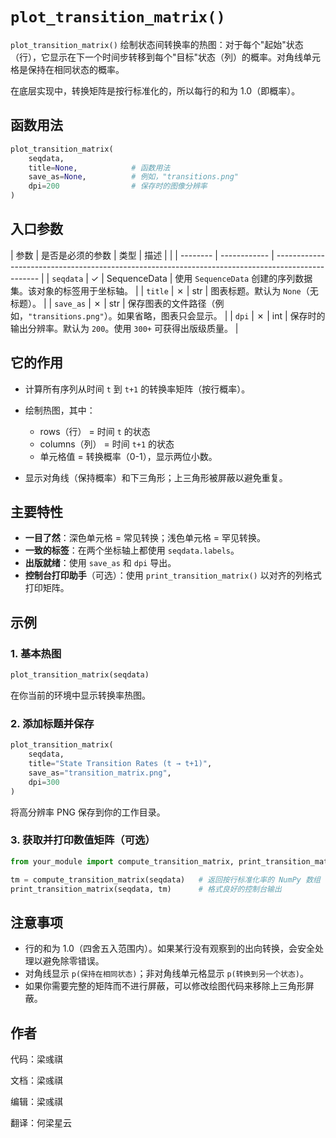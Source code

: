 <!--
 * @Author: Yuqi Liang dawson1900@live.com
 * @Date: 2025-09-12 13:59:06
 * @LastEditors: Yuqi Liang dawson1900@live.com
 * @LastEditTime: 2025-09-12 14:14:56
 * @FilePath: /SequenzoWebsite/docs/en/visualization/plot_transition_matrix.md
 * @Description: 这是默认设置,请设置`customMade`, 打开koroFileHeader查看配置 进行设置: https://github.com/OBKoro1/koro1FileHeader/wiki/%E9%85%8D%E7%BD%AE
-->
# `plot_transition_matrix()`

`plot_transition_matrix()` 绘制状态间转换率的热图：对于每个"起始"状态（行），它显示在下一个时间步转移到每个"目标"状态（列）的概率。对角线单元格是保持在相同状态的概率。

在底层实现中，转换矩阵是按行标准化的，所以每行的和为 1.0（即概率）。

## 函数用法

```python
plot_transition_matrix(
    seqdata,
    title=None,            # 函数用法
    save_as=None,          # 例如，"transitions.png"
    dpi=200                # 保存时的图像分辨率
)
```

## 入口参数

| 参数 | 是否是必须的参数 | 类型   | 描述                                                                                       |
|  | -------- | ------------ | ------------------------------------------------------------------------------------------------- |
| `seqdata` | ✓        | SequenceData |  使用 `SequenceData` 创建的序列数据集。该对象的标签用于坐标轴。 |
| `title` | ✗        | str          | 图表标题。默认为 `None`（无标题）。                                                        |
| `save_as` | ✗        | str          |  保存图表的文件路径（例如，`"transitions.png"`）。如果省略，图表只会显示。 |
| `dpi` | ✗        | int          | 保存时的输出分辨率。默认为 `200`。使用 `300+` 可获得出版级质量。               |

## 它的作用

* 计算所有序列从时间 `t` 到 `t+1` 的转换率矩阵（按行概率）。
* 绘制热图，其中：

    * rows（行） = 时间 `t` 的状态
    * columns（列） = 时间 `t+1` 的状态
    * 单元格值 = 转换概率（0-1），显示两位小数。
* 显示对角线（保持概率）和下三角形；上三角形被屏蔽以避免重复。

## 主要特性

* **一目了然**：深色单元格 = 常见转换；浅色单元格 = 罕见转换。
* **一致的标签**：在两个坐标轴上都使用 `seqdata.labels`。
* **出版就绪**：使用 `save_as` 和 `dpi` 导出。
* **控制台打印助手**（可选）：使用 `print_transition_matrix()` 以对齐的列格式打印矩阵。


## 示例

### 1. 基本热图

```python
plot_transition_matrix(seqdata)
```

在你当前的环境中显示转换率热图。

### 2. 添加标题并保存

```python
plot_transition_matrix(
    seqdata,
    title="State Transition Rates (t → t+1)",
    save_as="transition_matrix.png",
    dpi=300
)
```

将高分辨率 PNG 保存到你的工作目录。

### 3. 获取并打印数值矩阵（可选）

```python
from your_module import compute_transition_matrix, print_transition_matrix

tm = compute_transition_matrix(seqdata)   # 返回按行标准化率的 NumPy 数组
print_transition_matrix(seqdata, tm)      # 格式良好的控制台输出
```

## 注意事项

* 行的和为 1.0（四舍五入范围内）。如果某行没有观察到的出向转换，会安全处理以避免除零错误。
* 对角线显示 `p(保持在相同状态)`；非对角线单元格显示 `p(转换到另一个状态)`。
* 如果你需要完整的矩阵而不进行屏蔽，可以修改绘图代码来移除上三角形屏蔽。

## 作者

代码：梁彧祺

文档：梁彧祺

编辑：梁彧祺

翻译：何梁星云

